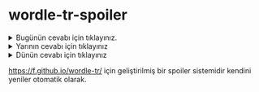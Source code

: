 # wordle-tr-spoiler

<details>
  <summary>Bugünün cevabı için tıklayınız.</summary>
  <br>
    <b> kütör </b>
</details>

<details>
  <summary>Yarının cevabı için tıklayınız</summary>
  <br>
   <b> kısıt </b>
</details>

<details>
  <summary>Dünün cevabı için tıklayınız </summary>
  <br>
  <b> yobaz </b>
</details>

https://f.github.io/wordle-tr/ için geliştirilmiş bir spoiler sistemidir kendini yeniler otomatik olarak.

